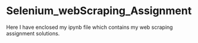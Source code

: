 # Selenium_webScraping_Assignment

Here I have enclosed my ipynb file which contains my web scraping assignment solutions.
